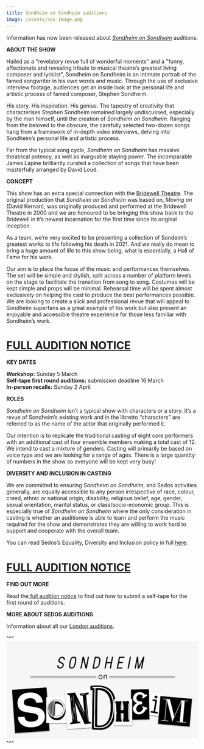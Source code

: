 ```yaml
---
title: Sondheim on Sondheim auditions
image: /assets/sos-image.png
---
```

Information has now been released about *[Sondheim on Sondheim](https://www.sedos.co.uk/shows/2023-sondheim-on-sondheim)* auditions.

**ABOUT THE SHOW**

Hailed as a "revelatory revue full of wonderful moments" and a "funny, affectionate and revealing tribute to musical theatre’s greatest living composer and lyricist", Sondheim on Sondheim is an intimate portrait of the famed songwriter in his own words and music. Through the use of exclusive interview footage, audiences get an inside look at the personal life and artistic process of famed composer, Stephen Sondheim.

His story. His inspiration. His genius. The tapestry of creativity that characterises Stephen Sondheim remained largely undiscussed, especially by the man himself, until the creation of *Sondheim on Sondheim*. Ranging from the beloved to the obscure, the carefully selected two-dozen songs hang from a framework of in-depth video interviews, delving into Sondheim’s personal life and artistic process.

Far from the typical song cycle, *Sondheim on Sondheim* has massive theatrical potency, as well as inarguable staying power. The incomparable James Lapine brilliantly curated a collection of songs that have been masterfully arranged by David Loud.

**CONCEPT**

This show has an extra special connection with the [Bridewell Theatre](https://www.sedos.co.uk/venues/bridewell). The original production that *Sondheim on Sondheim* was based on, *Moving on* (David Kernan), was originally produced and performed at the Bridewell Theatre in 2000 and we are honoured to be bringing this show back to the Bridewell in it’s newest incarnation for the first time since its original inception.   

As a team, we’re very excited to be presenting a collection of Sondeim’s greatest works to life following his death in 2021. And we really do mean to bring a huge amount of life to this show being, what is essentially, a Hall of Fame for his work.

Our aim is to place the focus of the music and performances themselves. The set will be simple and stylish, split across a number of platform levels on the stage to facilitate the transition from song to song. Costumes will be kept simple and props will be minimal. Rehearsal time will be spent almost exclusively on helping the cast to produce the best performances possible. We are looking to create a slick and professional revue that will appeal to Sondheim superfans as a great example of his work but also present an enjoyable and accessible theatre experience for those less familiar with Sondheim’s work.

# [FULL AUDITION NOTICE](https://docs.google.com/document/d/1RD9SOqRRVF3bC-uQwdlbeW5kawro4Lb8aOQnyLQvvHM/edit)

**KEY DATES**

**Workshop:** Sunday 5 March \
**Self-tape first round auditions:** submission deadline 16 March\
**In-person recalls:** Sunday 2 April

**ROLES**

*Sondheim on Sondheim* isn’t a typical show with characters or a story. It’s a revue of Sondheim’s existing work and in the libretto “characters” are referred to as the name of the actor that originally performed it. 

Our intention is to replicate the traditional casting of eight core performers with an additional cast of four ensemble members making a total cast of 12. We intend to cast a mixture of genders. Casting will primarily be based on voice type and we are looking for a range of ages. There is a large quantity of numbers in the show so everyone will be kept very busy!

**DIVERSITY AND INCLUSION IN CASTING**

We are committed to ensuring *Sondheim on Sondheim*, and Sedos activities generally, are equally accessible to any person irrespective of race, colour, creed, ethnic or national origin, disability, religious belief, age, gender, sexual orientation, marital status, or class/socio-economic group. This is especially true of *Sondheim on Sondheim* where the only consideration in casting is whether an auditionee is able to learn and perform the music required for the show and demonstrates they are willing to work hard to support and cooperate with the overall team.

You can read Sedos’s Equality, Diversity and Inclusion policy in full [here](https://www.sedos.co.uk/assets/policies/2022-10-edi-policy.pdf).

# [FULL AUDITION NOTICE](https://docs.google.com/document/d/1RD9SOqRRVF3bC-uQwdlbeW5kawro4Lb8aOQnyLQvvHM/edit)

**FIND OUT MORE**

Read the[ full audition notice](https://docs.google.com/document/d/1RD9SOqRRVF3bC-uQwdlbeW5kawro4Lb8aOQnyLQvvHM/edit) to find out how to submit a self-tape for the first round of auditions. 

**MORE ABOUT SEDOS AUDITIONS**

Information about all our [London auditions](https://www.sedos.co.uk/get-involved).

^^^
![Sondheim on Sondheim auditions](/assets/sos-image.png)
^^^